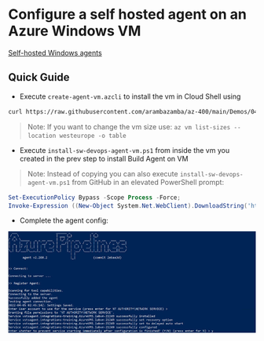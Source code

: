 # Configure a self hosted agent on an Azure Windows VM

[Self-hosted Windows agents](https://docs.microsoft.com/en-us/azure/devops/pipelines/agents/v2-windows?view=azure-devops)

## Quick Guide

-   Execute `create-agent-vm.azcli` to install the vm in Cloud Shell using

```bash
curl https://raw.githubusercontent.com/arambazamba/az-400/main/Demos/04-AzurePipelines/Demo-06/create-agent-vm.sh | bash
```

> Note: If you want to change the vm size use: `az vm list-sizes --location westeurope -o table`

-   Execute `install-sw-devops-agent-vm.ps1` from inside the vm you created in the prev step to install Build Agent on VM

> Note: Instead of copying you can also execute `install-sw-devops-agent-vm.ps1` from GitHub in an elevated PowerShell prompt:

```powershell
Set-ExecutionPolicy Bypass -Scope Process -Force;
Invoke-Expression ((New-Object System.Net.WebClient).DownloadString('https://raw.githubusercontent.com/arambazamba/az-400/main/Demos/04-AzurePipelines/Demo-06/install-sw-devops-agent-vm.ps1'))
```

-   Complete the agent config:

![config-agent.jpg](_images/config-agent.jpg)
